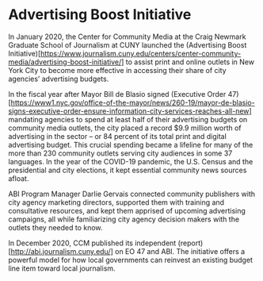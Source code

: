 # Advertising Boost Initiative

In January 2020, the Center for Community Media at the Craig Newmark Graduate School of Journalism at CUNY launched the (Advertising Boost Initiative)[https://www.journalism.cuny.edu/centers/center-community-media/advertising-boost-initiative/] to assist print and online outlets in New York City to become more effective in accessing their share of city agencies’ advertising budgets.

In the fiscal year after Mayor Bill de Blasio signed (Executive Order 47)[https://www1.nyc.gov/office-of-the-mayor/news/260-19/mayor-de-blasio-signs-executive-order-ensure-information-city-services-reaches-all-new] mandating agencies to spend at least half of their advertising budgets on community media outlets, the city placed a record $9.9 million worth of advertising in the sector – or 84 percent of its total print and digital advertising budget. This crucial spending became a lifeline for many of the more than 230 community outlets serving city audiences in some 37 languages. In the year of the COVID-19 pandemic, the U.S. Census and the presidential and city elections, it kept essential community news sources afloat.

ABI Program Manager Darlie Gervais connected community publishers with city agency marketing directors, supported them with training and consultative resources, and kept them apprised of upcoming advertising campaigns, all while familiarizing city agency decision makers with the outlets they needed to know.

In December 2020, CCM published its independent (report)[http://abi.journalism.cuny.edu/] on EO 47 and ABI. The initiative offers a powerful model for how local governments can reinvest an existing budget line item toward local journalism.